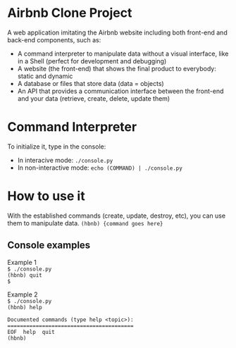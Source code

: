 # Airbnb Clone Project
A web application imitating the Airbnb website including both front-end and back-end components, such as:
- A command interpreter to manipulate data without a visual interface, like in a Shell (perfect for development and debugging)
- A website (the front-end) that shows the final product to everybody: static and dynamic
- A database or files that store data (data = objects)
- An API that provides a communication interface between the front-end and your data (retrieve, create, delete, update them)

# Command Interpreter
To initialize it, type in the console:
- In interacive mode: `./console.py`
- In non-interactive mode: `echo (COMMAND) | ./console.py`

# How to use it
With the established commands (create, update, destroy, etc), you can use them to manipulate data.
`(hbnb) {command goes here}`

## Console examples
Example 1  
`$ ./console.py`  
`(hbnb) quit`  
`$`
  
Example 2  
`$ ./console.py`  
`(hbnb) help`  
  
`Documented commands (type help <topic>):`  
`========================================`  
`EOF  help  quit`  
`(hbnb) `
